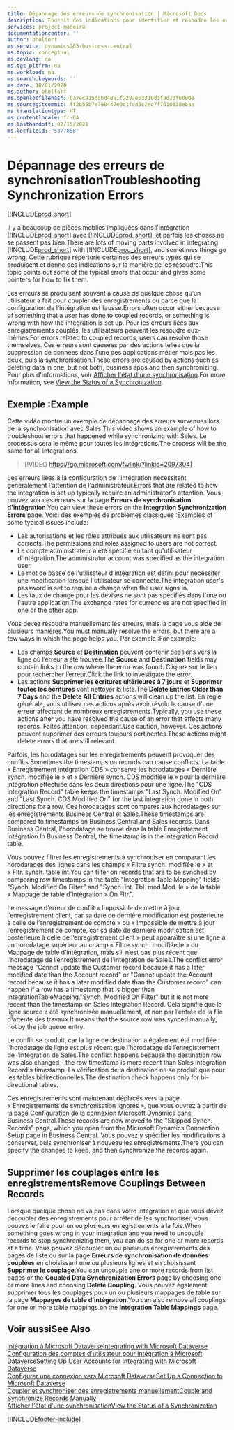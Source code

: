 ```yaml
---
title: Dépannage des erreurs de synchronisation | Microsoft Docs
description: Fournit des indications pour identifier et résoudre les erreurs de synchronisation.
services: project-madeira
documentationcenter: ''
author: bholtorf
ms.service: dynamics365-business-central
ms.topic: conceptual
ms.devlang: na
ms.tgt_pltfrm: na
ms.workload: na
ms.search.keywords: ''
ms.date: 10/01/2020
ms.author: bholtorf
ms.openlocfilehash: ba7ec915dabd40a1f2287eb3310d1fad23f6090e
ms.sourcegitcommit: ff2b55b7e790447e0c1fcd5c2ec7f7610338ebaa
ms.translationtype: HT
ms.contentlocale: fr-CA
ms.lasthandoff: 02/15/2021
ms.locfileid: "5377858"
---
```

# <a name="troubleshooting-synchronization-errors"></a><span data-ttu-id="d38a5-103">Dépannage des erreurs de synchronisation</span><span class="sxs-lookup"><span data-stu-id="d38a5-103">Troubleshooting Synchronization Errors</span></span>
[!INCLUDE[prod_short](includes/cc_data_platform_banner.md)]

<span data-ttu-id="d38a5-104">Il y a beaucoup de pièces mobiles impliquées dans l'intégration [!INCLUDE[prod_short](includes/prod_short.md)] avec [!INCLUDE[prod_short](includes/cds_long_md.md)], et parfois les choses ne se passent pas bien.</span><span class="sxs-lookup"><span data-stu-id="d38a5-104">There are lots of moving parts involved in integrating [!INCLUDE[prod_short](includes/prod_short.md)] with [!INCLUDE[prod_short](includes/cds_long_md.md)], and sometimes things go wrong.</span></span> <span data-ttu-id="d38a5-105">Cette rubrique répertorie certaines des erreurs types qui se produisent et donne des indications sur la manière de les résoudre.</span><span class="sxs-lookup"><span data-stu-id="d38a5-105">This topic points out some of the typical errors that occur and gives some pointers for how to fix them.</span></span>

<span data-ttu-id="d38a5-106">Les erreurs se produisent souvent à cause de quelque chose qu’un utilisateur a fait pour coupler des enregistrements ou parce que la configuration de l’intégration est fausse.</span><span class="sxs-lookup"><span data-stu-id="d38a5-106">Errors often occur either because of something that a user has done to coupled records, or something is wrong with how the integration is set up.</span></span> <span data-ttu-id="d38a5-107">Pour les erreurs liées aux enregistrements couplés, les utilisateurs peuvent les résoudre eux-mêmes.</span><span class="sxs-lookup"><span data-stu-id="d38a5-107">For errors related to coupled records, users can resolve those themselves.</span></span> <span data-ttu-id="d38a5-108">Ces erreurs sont causées par des actions telles que la suppression de données dans l’une des applications métier mais pas les deux, puis la synchronisation.</span><span class="sxs-lookup"><span data-stu-id="d38a5-108">These errors are caused by actions such as deleting data in one, but not both, business apps and then synchronizing.</span></span> <span data-ttu-id="d38a5-109">Pour plus d'informations, voir [Afficher l'état d'une synchronisation](admin-how-to-view-synchronization-status.md).</span><span class="sxs-lookup"><span data-stu-id="d38a5-109">For more information, see [View the Status of a Synchronization](admin-how-to-view-synchronization-status.md).</span></span>

## <a name="example"></a><span data-ttu-id="d38a5-110">Exemple :</span><span class="sxs-lookup"><span data-stu-id="d38a5-110">Example</span></span>
<span data-ttu-id="d38a5-111">Cette vidéo montre un exemple de dépannage des erreurs survenues lors de la synchronisation avec Sales.</span><span class="sxs-lookup"><span data-stu-id="d38a5-111">This video shows an example of how to troubleshoot errors that happened while synchronizing with Sales.</span></span> <span data-ttu-id="d38a5-112">Le processus sera le même pour toutes les intégrations.</span><span class="sxs-lookup"><span data-stu-id="d38a5-112">The process will be the same for all integrations.</span></span> 

> [!VIDEO https://go.microsoft.com/fwlink/?linkid=2097304]

<span data-ttu-id="d38a5-113">Les erreurs liées à la configuration de l'intégration nécessitent généralement l'attention de l'administrateur.</span><span class="sxs-lookup"><span data-stu-id="d38a5-113">Errors that are related to how the integration is set up typically require an administrator's attention.</span></span> <span data-ttu-id="d38a5-114">Vous pouvez voir ces erreurs sur la page **Erreurs de synchronisation d'intégration**.</span><span class="sxs-lookup"><span data-stu-id="d38a5-114">You can view these errors on the **Integration Synchronization Errors** page.</span></span> <span data-ttu-id="d38a5-115">Voici des exemples de problèmes classiques :</span><span class="sxs-lookup"><span data-stu-id="d38a5-115">Examples of some typical issues include:</span></span>  
  
* <span data-ttu-id="d38a5-116">Les autorisations et les rôles attribués aux utilisateurs ne sont pas corrects.</span><span class="sxs-lookup"><span data-stu-id="d38a5-116">The permissions and roles assigned to users are not correct.</span></span>  
* <span data-ttu-id="d38a5-117">Le compte administrateur a été spécifié en tant qu'utilisateur d'intégration.</span><span class="sxs-lookup"><span data-stu-id="d38a5-117">The administrator account was specified as the integration user.</span></span>  
* <span data-ttu-id="d38a5-118">Le mot de passe de l'utilisateur d'intégration est défini pour nécessiter une modification lorsque l'utilisateur se connecte.</span><span class="sxs-lookup"><span data-stu-id="d38a5-118">The integration user's password is set to require a change when the user signs in.</span></span>  
* <span data-ttu-id="d38a5-119">Les taux de change pour les devises ne sont pas spécifiés dans l'une ou l'autre application.</span><span class="sxs-lookup"><span data-stu-id="d38a5-119">The exchange rates for currencies are not specified in one or the other app.</span></span>  
  
<span data-ttu-id="d38a5-120">Vous devez résoudre manuellement les erreurs, mais la page vous aide de plusieurs manières.</span><span class="sxs-lookup"><span data-stu-id="d38a5-120">You must manually resolve the errors, but there are a few ways in which the page helps you.</span></span> <span data-ttu-id="d38a5-121">Par exemple :</span><span class="sxs-lookup"><span data-stu-id="d38a5-121">For example:</span></span>  

* <span data-ttu-id="d38a5-122">Les champs **Source** et **Destination** peuvent contenir des liens vers la ligne où l’erreur a été trouvée.</span><span class="sxs-lookup"><span data-stu-id="d38a5-122">The **Source** and **Destination** fields may contain links to the row where the error was found.</span></span> <span data-ttu-id="d38a5-123">Cliquez sur le lien pour rechercher l’erreur.</span><span class="sxs-lookup"><span data-stu-id="d38a5-123">Click the link to investigate the error.</span></span>  
* <span data-ttu-id="d38a5-124">Les actions **Supprimer les écritures ultérieures à 7 jours** et **Supprimer toutes les écritures** vont nettoyer la liste.</span><span class="sxs-lookup"><span data-stu-id="d38a5-124">The **Delete Entries Older than 7 Days** and the **Delete All Entries** actions will clean up the list.</span></span> <span data-ttu-id="d38a5-125">En règle générale, vous utilisez ces actions après avoir résolu la cause d'une erreur affectant de nombreux enregistrements.</span><span class="sxs-lookup"><span data-stu-id="d38a5-125">Typically, you use these actions after you have resolved the cause of an error that affects many records.</span></span> <span data-ttu-id="d38a5-126">Faites attention, cependant.</span><span class="sxs-lookup"><span data-stu-id="d38a5-126">Use caution, however.</span></span> <span data-ttu-id="d38a5-127">Ces actions peuvent supprimer des erreurs toujours pertinentes.</span><span class="sxs-lookup"><span data-stu-id="d38a5-127">These actions might delete errors that are still relevant.</span></span>

<span data-ttu-id="d38a5-128">Parfois, les horodatages sur les enregistrements peuvent provoquer des conflits.</span><span class="sxs-lookup"><span data-stu-id="d38a5-128">Sometimes the timestamps on records can cause conflicts.</span></span> <span data-ttu-id="d38a5-129">La table « Enregistrement intégration CDS » conserve les horodatages « Dernière synch. modifiée le » et « Dernière synch. CDS modifiée le » pour la dernière intégration effectuée dans les deux directions pour une ligne.</span><span class="sxs-lookup"><span data-stu-id="d38a5-129">The "CDS Integration Record" table keeps the timestamps "Last Synch. Modified On" and "Last Synch. CDS Modified On" for the last integration done in both directions for a row.</span></span> <span data-ttu-id="d38a5-130">Ces horodatages sont comparés aux horodatages sur les enregistrements Business Central et Sales.</span><span class="sxs-lookup"><span data-stu-id="d38a5-130">These timestamps are compared to timestamps on Business Central and Sales records.</span></span> <span data-ttu-id="d38a5-131">Dans Business Central, l'horodatage se trouve dans la table Enregistrement intégration.</span><span class="sxs-lookup"><span data-stu-id="d38a5-131">In Business Central, the timestamp is in the Integration Record table.</span></span>

<span data-ttu-id="d38a5-132">Vous pouvez filtrer les enregistrements à synchroniser en comparant les horodatages des lignes dans les champs « Filtre synch. modifiée le » et « Fltr. synch. table int.</span><span class="sxs-lookup"><span data-stu-id="d38a5-132">You can filter on records that are to be synched by comparing row timestamps in the table "Integration Table Mapping" fields "Synch. Modified On Filter" and "Synch. Int. Tbl.</span></span> <span data-ttu-id="d38a5-133">mod.</span><span class="sxs-lookup"><span data-stu-id="d38a5-133">Mod.</span></span> <span data-ttu-id="d38a5-134">le » de la table « Mappage de table d'intégration ».</span><span class="sxs-lookup"><span data-stu-id="d38a5-134">On Fltr.".</span></span>

<span data-ttu-id="d38a5-135">Le message d’erreur de conflit « Impossible de mettre à jour l’enregistrement client, car sa date de dernière modification est postérieure à celle de l’enregistrement de compte » ou « Impossible de mettre à jour l’enregistrement de compte, car sa date de dernière modification est postérieure à celle de l’enregistrement client » peut apparaître si une ligne a un horodatage supérieur au champ « Filtre synch. modifiée le » du Mappage de table d’intégration, mais s’il n’est pas plus récent que l’horodatage de l’enregistrement de l’intégration de Sales.</span><span class="sxs-lookup"><span data-stu-id="d38a5-135">The conflict error message "Cannot update the Customer record because it has a later modified date than the Account record" or "Cannot update the Account record because it has a later modified date than the Customer record" can happen if a row has a timestamp that is bigger than IntegrationTableMapping."Synch. Modified On Filter" but it is not more recent than the timestamp on Sales Integration Record.</span></span> <span data-ttu-id="d38a5-136">Cela signifie que la ligne source a été synchronisée manuellement, et non par l’entrée de la file d'attente des travaux.</span><span class="sxs-lookup"><span data-stu-id="d38a5-136">It means that the source row was synced manually, not by the job queue entry.</span></span> 

<span data-ttu-id="d38a5-137">Le conflit se produit, car la ligne de destination a également été modifiée : l’horodatage de ligne est plus récent que l’horodatage de l’enregistrement de l’intégration de Sales.</span><span class="sxs-lookup"><span data-stu-id="d38a5-137">The conflict happens because the destination row was also changed  - the row timestamp is more recent than Sales Integration Record's timestamp.</span></span> <span data-ttu-id="d38a5-138">La vérification de la destination ne se produit que pour les tables bidirectionnelles.</span><span class="sxs-lookup"><span data-stu-id="d38a5-138">The destination check happens only for bi-directional tables.</span></span> 

<span data-ttu-id="d38a5-139">Ces enregistrements sont maintenant déplacés vers la page « Enregistrements de synchronisation ignorés », que vous ouvrez à partir de la page Configuration de la connexion Microsoft Dynamics dans Business Central.</span><span class="sxs-lookup"><span data-stu-id="d38a5-139">These records are now moved to the "Skipped Synch. Records" page, which you open from the Microsoft Dynamics Connection Setup page in Business Central.</span></span> <span data-ttu-id="d38a5-140">Vous pouvez y spécifier les modifications à conserver, puis synchroniser à nouveau les enregistrements.</span><span class="sxs-lookup"><span data-stu-id="d38a5-140">There you can specify the changes to keep, and then synchronize the records again.</span></span>

## <a name="remove-couplings-between-records"></a><span data-ttu-id="d38a5-141">Supprimer les couplages entre les enregistrements</span><span class="sxs-lookup"><span data-stu-id="d38a5-141">Remove Couplings Between Records</span></span>
<span data-ttu-id="d38a5-142">Lorsque quelque chose ne va pas dans votre intégration et que vous devez découpler des enregistrements pour arrêter de les synchroniser, vous pouvez le faire pour un ou plusieurs enregistrements à la fois.</span><span class="sxs-lookup"><span data-stu-id="d38a5-142">When something goes wrong in your integration and you need to uncouple records to stop synchronizing them, you can do so for one or more records at a time.</span></span> <span data-ttu-id="d38a5-143">Vous pouvez découpler un ou plusieurs enregistrements des pages de liste ou sur la page **Erreurs de synchronisation de données couplées** en choisissant une ou plusieurs lignes et en choisissant **Supprimer le couplage**.</span><span class="sxs-lookup"><span data-stu-id="d38a5-143">You can uncouple one or more records from list pages or the **Coupled Data Synchronization Errors** page by choosing one or more lines and choosing **Delete Coupling**.</span></span> <span data-ttu-id="d38a5-144">Vous pouvez également supprimer tous les couplages pour un ou plusieurs mappages de table sur la page **Mappages de table d’intégration**.</span><span class="sxs-lookup"><span data-stu-id="d38a5-144">You can also remove all couplings for one or more table mappings on the **Integration Table Mappings** page.</span></span> 

## <a name="see-also"></a><span data-ttu-id="d38a5-145">Voir aussi</span><span class="sxs-lookup"><span data-stu-id="d38a5-145">See Also</span></span>
[<span data-ttu-id="d38a5-146">Intégration à Microsoft Dataverse</span><span class="sxs-lookup"><span data-stu-id="d38a5-146">Integrating with Microsoft Dataverse</span></span>](admin-prepare-dynamics-365-for-sales-for-integration.md)  
[<span data-ttu-id="d38a5-147">Configuration des comptes d'utilisateur pour intégration à Microsoft Dataverse</span><span class="sxs-lookup"><span data-stu-id="d38a5-147">Setting Up User Accounts for Integrating with Microsoft Dataverse</span></span>](admin-setting-up-integration-with-dynamics-sales.md)  
[<span data-ttu-id="d38a5-148">Configurer une connexion vers Microsoft Dataverse</span><span class="sxs-lookup"><span data-stu-id="d38a5-148">Set Up a Connection to Microsoft Dataverse</span></span>](admin-how-to-set-up-a-dynamics-crm-connection.md)  
[<span data-ttu-id="d38a5-149">Coupler et synchroniser des enregistrements manuellement</span><span class="sxs-lookup"><span data-stu-id="d38a5-149">Couple and Synchronize Records Manually</span></span>](admin-how-to-couple-and-synchronize-records-manually.md)  
[<span data-ttu-id="d38a5-150">Afficher l'état d'une synchronisation</span><span class="sxs-lookup"><span data-stu-id="d38a5-150">View the Status of a Synchronization</span></span>](admin-how-to-view-synchronization-status.md)  


[!INCLUDE[footer-include](includes/footer-banner.md)]